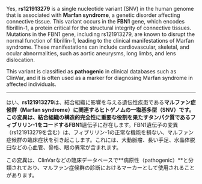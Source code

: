 Yes, **rs121913279** is a single nucleotide variant (SNV) in the human genome that is associated with **Marfan syndrome**, a genetic disorder affecting connective tissue. This variant occurs in the **FBN1** gene, which encodes fibrillin-1, a protein critical for the structural integrity of connective tissues. Mutations in the FBN1 gene, including rs121913279, are known to disrupt the normal function of fibrillin-1, leading to the clinical manifestations of Marfan syndrome. These manifestations can include cardiovascular, skeletal, and ocular abnormalities, such as aortic aneurysms, long limbs, and lens dislocation.

This variant is classified as **pathogenic** in clinical databases such as ClinVar, and it is often used as a marker for diagnosing Marfan syndrome in affected individuals.

---

はい、**rs121913279**は、結合組織に影響を与える遺伝性疾患である**マルファン症候群（Marfan syndrome）**に関連するヒトゲノムの一塩基多型（SNV）です。この変異は、結合組織の構造的完全性に重要な役割を果たすタンパク質であるフィブリリン-1をコードする**FBN1**遺伝子に存在します。FBN1遺伝子の変異（rs121913279を含む）は、フィブリリン-1の正常な機能を損ない、マルファン症候群の臨床症状を引き起こします。これには、大動脈瘤、長い手足、水晶体脱臼などの心血管、骨格、眼の異常が含まれます。

この変異は、ClinVarなどの臨床データベースで**病原性（pathogenic）**と分類されており、マルファン症候群の診断におけるマーカーとして使用されることがあります。